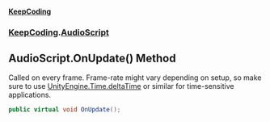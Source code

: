 #### [KeepCoding](index.md 'index')
### [KeepCoding](KeepCoding.md 'KeepCoding').[AudioScript](AudioScript.md 'KeepCoding.AudioScript')
## AudioScript.OnUpdate() Method
Called on every frame. Frame-rate might vary depending on setup, so make sure to use [UnityEngine.Time.deltaTime](https://docs.microsoft.com/en-us/dotnet/api/UnityEngine.Time.deltaTime 'UnityEngine.Time.deltaTime') or similar for time-sensitive applications.  
```csharp
public virtual void OnUpdate();
```

